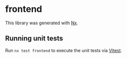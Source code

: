 # frontend

This library was generated with [Nx](https://nx.dev).

## Running unit tests

Run `nx test frontend` to execute the unit tests via [Vitest](https://vitest.dev/).
